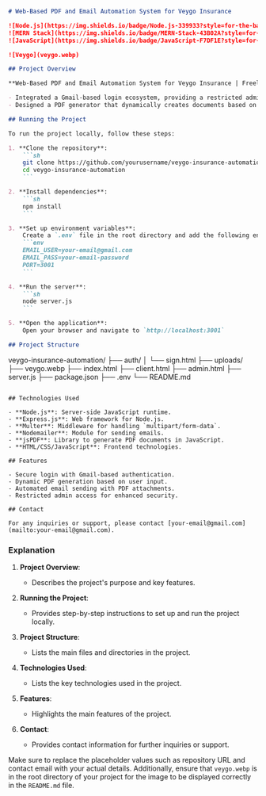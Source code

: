 
```markdown
# Web-Based PDF and Email Automation System for Veygo Insurance

![Node.js](https://img.shields.io/badge/Node.js-339933?style=for-the-badge&logo=nodedotjs&logoColor=white)
![MERN Stack](https://img.shields.io/badge/MERN-Stack-43B02A?style=for-the-badge&logo=javascript&logoColor=white)
![JavaScript](https://img.shields.io/badge/JavaScript-F7DF1E?style=for-the-badge&logo=javascript&logoColor=white)

![Veygo](veygo.webp)

## Project Overview

**Web-Based PDF and Email Automation System for Veygo Insurance | Freelance Project April 2024**

- Integrated a Gmail-based login ecosystem, providing a restricted admin page for enhanced access control and management.
- Designed a PDF generator that dynamically creates documents based on web form input values, ensuring accuracy and consistency.

## Running the Project

To run the project locally, follow these steps:

1. **Clone the repository**:
    ```sh
    git clone https://github.com/yourusername/veygo-insurance-automation.git
    cd veygo-insurance-automation
    ```

2. **Install dependencies**:
    ```sh
    npm install
    ```

3. **Set up environment variables**:
    Create a `.env` file in the root directory and add the following environment variables:
    ```env
    EMAIL_USER=your-email@gmail.com
    EMAIL_PASS=your-email-password
    PORT=3001
    ```

4. **Run the server**:
    ```sh
    node server.js
    ```

5. **Open the application**:
    Open your browser and navigate to `http://localhost:3001`

## Project Structure

```
veygo-insurance-automation/
├── auth/
│   └── sign.html
├── uploads/
├── veygo.webp
├── index.html
├── client.html
├── admin.html
├── server.js
├── package.json
├── .env
└── README.md
```

## Technologies Used

- **Node.js**: Server-side JavaScript runtime.
- **Express.js**: Web framework for Node.js.
- **Multer**: Middleware for handling `multipart/form-data`.
- **Nodemailer**: Module for sending emails.
- **jsPDF**: Library to generate PDF documents in JavaScript.
- **HTML/CSS/JavaScript**: Frontend technologies.

## Features

- Secure login with Gmail-based authentication.
- Dynamic PDF generation based on user input.
- Automated email sending with PDF attachments.
- Restricted admin access for enhanced security.

## Contact

For any inquiries or support, please contact [your-email@gmail.com](mailto:your-email@gmail.com).
```

### Explanation

1. **Project Overview**:
    - Describes the project's purpose and key features.

2. **Running the Project**:
    - Provides step-by-step instructions to set up and run the project locally.

3. **Project Structure**:
    - Lists the main files and directories in the project.

4. **Technologies Used**:
    - Lists the key technologies used in the project.

5. **Features**:
    - Highlights the main features of the project.

6. **Contact**:
    - Provides contact information for further inquiries or support.

Make sure to replace the placeholder values such as repository URL and contact email with your actual details. Additionally, ensure that `veygo.webp` is in the root directory of your project for the image to be displayed correctly in the `README.md` file.
